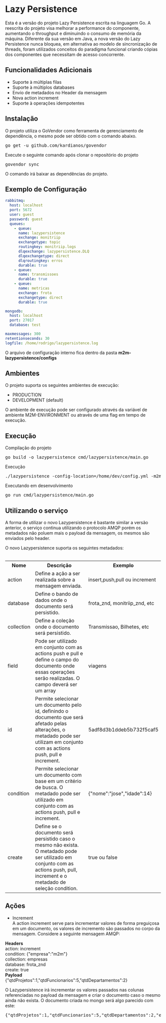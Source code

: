 <h1>Lazy Persistence</h1>
Esta é a versão do projeto Lazy Persistence escrita na linguagem Go. A reescrita do projeto visa melhorar a performance do componente,
aumentando o throughput e diminuindo o consumo de memória da máquina.
Diferente da sua versão em Java, a nova versão do Lazy Persistence nunca bloquea, em alternativa ao modelo de sincronização de threads, 
foram utilizados conceitos do paradigma funcional criando cópias dos componentes que necessitam de acesso concorrente. 


<h2>Funcionalidades Adicionais</h2>
<ul>
<li>Suporte à múltiplas filas</li>
<li>Suporte à múltiplos databases</li>
<li>Envio de metadados no Header da mensagem</li>
<li>Nova action increment</li>
<li>Suporte à operações idempotentes</li>
</ul>

<h2>Instalação</h2>
O projeto utiliza o GoVendor como ferramenta de gerenciamento de dependência, o mesmo pode ser obtído com o comando abaixo. 

<pre>
go get -u github.com/kardianos/govendor
</pre>

Execute o seguinte comando após clonar o repositório do projeto

<pre>
govendor sync
</pre>

O comando irá baixar as dependências do projeto. 

<h2>Exemplo de Configuração</h2>

```yaml
rabbitmq: 
  host: localhost 
  port: 5672
  user: guest
  password: guest
  queues:
    - queue: 
      name: lazypersistence
      exchange: monitriip 
      exchangetype: topic 
      routingkey: monitriip.logs
      dlqexchange: lazypersistence.DLQ
      dlqexchangetype: direct 
      dlqroutingkey: erros
      durable: true 
    - queue: 
      name: transmissoes
      durable: true
    - queue: 
      name: metricas
      exchange: frota 
      exchangetype: direct 
      durable: true 

mongodb: 
  host: localhost 
  port: 27017
  database: test

maxmessages: 300
retentionseconds: 30
logfile: /home/rodrigo/lazypersistence.log
```
O arquivo de configuração interno fica dentro da pasta <b>m2m-lazypersistence/configs</b>

<h2>Ambientes</h2>
O projeto suporta os seguintes ambientes de execução: 

<ul>
<li>PRODUCTION</li>
<li>DEVELOPMENT (default)</li>
</ul>

O ambiente de execução pode ser configurado através da variável de ambiente M2M-ENVIRONMENT ou através de uma flag em tempo de execução.

<h2>Execução</h2>

Compilação do projeto
<pre>
go build -o lazypersistence cmd/lazypersistence/main.go
</pre>
Execução
<pre>
./lazypersistence -config-location=/home/dev/config.yml -m2m-environment=PRODUCTION
</pre>
Executando em desenvolvimento 
<pre>
go run cmd/lazypersistence/main.go
</pre>

<h2>Utilizando o serviço</h2>
A forma de utilizar o novo Lazypersistence é bastante similar a versão anterior, o serviço continua utilizando o protocolo AMQP porém os metadados não poluem
mais o payload da mensagem, os mesmos são enviados pelo header. 

O novo Lazypersistence suporta os seguintes metadados: <br/><br/>

<table>
<tr>
<th>Nome</th><th>Descrição</th><th>Exemplo</th>
</tr>
<tr>
<td>action</td><td>Define a ação a ser realizada sobre a mensagem enviada.</td><td>insert,push,pull ou increment</td>
</tr>
<tr>
<td>database</td><td>Define o bando de dados onde o documento será persistido.</td><td>frota_znd, monitriip_znd, etc</td>
</tr>
<tr>
<td>collection</td><td>Define a coleção onde o documento será persistido.</td><td>Transmissao, Bilhetes, etc</td>
<tr/>
<tr>
<td>field</td><td>Pode ser utilizado em conjunto com as actions push e pull e define o campo do documento onde essas operações serão realizadas. 
O campo deverá ser um array</td><td>viagens</td>
</tr>
<tr>
<td>id</td><td>Permite selecionar um documento pelo id, definindo o documento que será afetado pelas alterações, o metadado pode ser utilizam em conjunto com as actions push, pull e increment.</td>
<td>5adf8d3b1ddeb5b732f5caf5</td>
</tr>
<tr>
<td>condition</td><td>Permite selecionar um documento com base em um critério de busca. O metadado pode ser utilizado em conjunto com as actions push, pull e increment.</td>
<td>{"nome":"jose","idade":14}</td>
</tr>
<tr>
<td>create</td><td>Define se o documento será persistido caso o mesmo não exista. O metadado pode ser utilizado em conjunto com as actions push, pull, increment e o metadado de seleção condition.</td>
<td>true ou false</td>
</tr>
</table>

<h2>Ações</h2>

- Increment <br/>
A action increment serve para incrementar valores de forma preguiçosa em um documento, os valores de incremento são passados no corpo da mensagem. 
Considere a seguinte mensagem AMQP: 

<b>Headers</b><br/>
action: increment<br/>
condition: {"empresa":"m2m"}<br/>
collection: empresas<br/>
database: frota_znd<br/>
create: true <br/>
<b>Payload</b><br/>
{"qtdProjetos":1,"qtdFuncionarios":5,"qtdDepartamentos":2}<br/>

O Lazypersistence irá incrementar os valores passados nas colunas referenciadas no payload da mensagem e criar o documento caso o mesmo ainda não exista.
O documento criada no mongo será algo parecido com este: 

<pre>
{"qtdProjetos":1,"qtdFuncionarios":5,"qtdDepartamentos":2,"empresa":"m2m"}
</pre>
